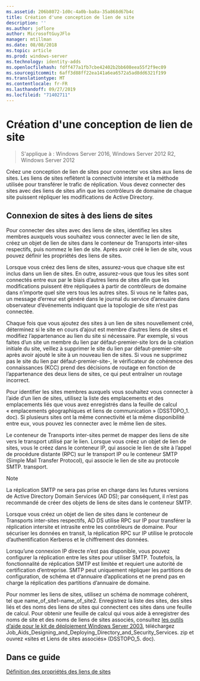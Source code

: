 ```yaml
---
ms.assetid: 206b8072-1d0c-4a0b-ba8a-35a868d67b4c
title: Création d'une conception de lien de site
description: ''
ms.author: joflore
author: MicrosoftGuyJFlo
manager: mtillman
ms.date: 08/08/2018
ms.topic: article
ms.prod: windows-server
ms.technology: identity-adds
ms.openlocfilehash: fdff477a1fb7cbe42402b2bb608eea55f2f9ec09
ms.sourcegitcommit: 6aff3d88ff22ea141a6ea6572a5ad8dd6321f199
ms.translationtype: MT
ms.contentlocale: fr-FR
ms.lasthandoff: 09/27/2019
ms.locfileid: "71402711"
---
```

# <a name="creating-a-site-link-design"></a>Création d'une conception de lien de site

>S'applique à : Windows Server 2016, Windows Server 2012 R2, Windows Server 2012

Créez une conception de lien de sites pour connecter vos sites aux liens de sites. Les liens de sites reflètent la connectivité intersite et la méthode utilisée pour transférer le trafic de réplication. Vous devez connecter des sites avec des liens de sites afin que les contrôleurs de domaine de chaque site puissent répliquer les modifications de Active Directory.  
  
## <a name="connecting-sites-with-site-links"></a>Connexion de sites à des liens de sites

Pour connecter des sites avec des liens de sites, identifiez les sites membres auxquels vous souhaitez vous connecter avec le lien de site, créez un objet de lien de sites dans le conteneur de Transports inter-sites respectifs, puis nommez le lien de site. Après avoir créé le lien de site, vous pouvez définir les propriétés des liens de sites.  
  
Lorsque vous créez des liens de sites, assurez-vous que chaque site est inclus dans un lien de sites. En outre, assurez-vous que tous les sites sont connectés entre eux par le biais d’autres liens de sites afin que les modifications puissent être répliquées à partir de contrôleurs de domaine dans n’importe quel site vers tous les autres sites. Si vous ne le faites pas, un message d’erreur est généré dans le journal du service d’annuaire dans observateur d’événements indiquant que la topologie de site n’est pas connectée.  
  
Chaque fois que vous ajoutez des sites à un lien de sites nouvellement créé, déterminez si le site en cours d’ajout est membre d’autres liens de sites et modifiez l’appartenance au lien du site si nécessaire. Par exemple, si vous faites d’un site un membre du lien par défaut-premier-site lors de la création initiale du site, veillez à supprimer le site du lien par défaut-premier-site après avoir ajouté le site à un nouveau lien de sites. Si vous ne supprimez pas le site du lien par défaut-premier-site-, le vérificateur de cohérence des connaissances (KCC) prend des décisions de routage en fonction de l’appartenance des deux liens de sites, ce qui peut entraîner un routage incorrect.  
  
Pour identifier les sites membres auxquels vous souhaitez vous connecter à l’aide d’un lien de sites, utilisez la liste des emplacements et des emplacements liés que vous avez enregistrés dans la feuille de calcul « emplacements géographiques et liens de communication » (DSSTOPO_1. doc). Si plusieurs sites ont la même connectivité et la même disponibilité entre eux, vous pouvez les connecter avec le même lien de sites.  
  
Le conteneur de Transports inter-sites permet de mapper des liens de site vers le transport utilisé par le lien. Lorsque vous créez un objet de lien de sites, vous le créez dans le conteneur IP, qui associe le lien de site à l’appel de procédure distante (RPC) sur le transport IP ou le conteneur SMTP (Simple Mail Transfer Protocol), qui associe le lien de site au protocole SMTP. transport.  
  
> [!NOTE]  
> La réplication SMTP ne sera pas prise en charge dans les futures versions de Active Directory Domain Services (AD DS); par conséquent, il n’est pas recommandé de créer des objets de liens de sites dans le conteneur SMTP.  
  
Lorsque vous créez un objet de lien de sites dans le conteneur de Transports inter-sites respectifs, AD DS utilise RPC sur IP pour transférer la réplication intersite et intrasite entre les contrôleurs de domaine. Pour sécuriser les données en transit, la réplication RPC sur IP utilise le protocole d’authentification Kerberos et le chiffrement des données.  
  
Lorsqu’une connexion IP directe n’est pas disponible, vous pouvez configurer la réplication entre les sites pour utiliser SMTP. Toutefois, la fonctionnalité de réplication SMTP est limitée et requiert une autorité de certification d’entreprise. SMTP peut uniquement répliquer les partitions de configuration, de schéma et d’annuaire d’applications et ne prend pas en charge la réplication des partitions d’annuaire de domaine.  
  
Pour nommer les liens de sites, utilisez un schéma de nommage cohérent, tel que name_of_site1-name_of_site2. Enregistrez la liste des sites, des sites liés et des noms des liens de sites qui connectent ces sites dans une feuille de calcul. Pour obtenir une feuille de calcul qui vous aide à enregistrer des noms de site et des noms de liens de sites associés, consultez [les outils d’aide pour le kit de déploiement Windows Server 2003](https://go.microsoft.com/fwlink/?LinkID=102558), téléchargez Job_Aids_Designing_and_Deploying_Directory_and_Security_Services. zip et ouvrez «sites et Liens de sites associés» (DSSTOPO_5. doc).  
  
## <a name="in-this-guide"></a>Dans ce guide

[Définition des propriétés des liens de sites](Setting-Site-Link-Properties.md)  
